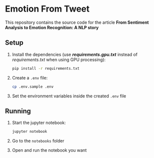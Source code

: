 # Emotion From Tweet

This repository contains the source code for the article
**From Sentiment Analysis to Emotion Recognition: A NLP story**

## Setup

1. Install the dependencies (use ***requirements.gpu.txt*** instead of
*requirements.txt* when using GPU processing):

    ```bash
    pip install -r requirements.txt
    ```
1. Create a `.env` file:

    ```bash
    cp .env.sample .env
    ```
1. Set the environment variables inside the created `.env` file

## Running

1. Start the jupyter notebook:

    ```bash
    jupyter notebook
    ```
1. Go to the `notebooks` folder
1. Open and run the notebook you want
